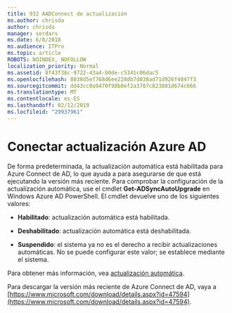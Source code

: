 ```yaml
---
title: 932 AADConnect de actualización
ms.author: chrisda
author: chrisda
manager: serdars
ms.date: 6/8/2018
ms.audience: ITPro
ms.topic: article
ROBOTS: NOINDEX, NOFOLLOW
localization_priority: Normal
ms.assetid: 8f43f36c-9722-43a4-b0de-c5341c06dac5
ms.openlocfilehash: 8038d5ef768d6ee228db7d038ad71d926f4047f3
ms.sourcegitcommit: dd43cc0a9470f98b8ef2a3787c823801d674c666
ms.translationtype: MT
ms.contentlocale: es-ES
ms.lasthandoff: 02/12/2019
ms.locfileid: "29937961"
---
```

# <a name="upgrade-azure-ad-connect"></a>Conectar actualización Azure AD

De forma predeterminada, la actualización automática está habilitada para Azure Connect de AD, lo que ayuda a para asegurarse de que está ejecutando la versión más reciente. Para comprobar la configuración de la actualización automática, use el cmdlet **Get-ADSyncAutoUpgrade** en Windows Azure AD PowerShell. El cmdlet devuelve uno de los siguientes valores: 
  
- **Habilitado**: actualización automática está habilitada. 
    
- **Deshabilitado**: actualización automática está deshabilitada. 
    
- **Suspendido**: el sistema ya no es el derecho a recibir actualizaciones automáticas. No se puede configurar este valor; se establece mediante el sistema. 
    
Para obtener más información, vea [actualización automática](https://docs.microsoft.com/azure/active-directory/connect/active-directory-aadconnect-feature-automatic-upgrade).
  
Para descargar la versión más reciente de Azure Connect de AD, vaya a [https://www.microsoft.com/download/details.aspx?id=47594](https://www.microsoft.com/download/details.aspx?id=47594).
  

